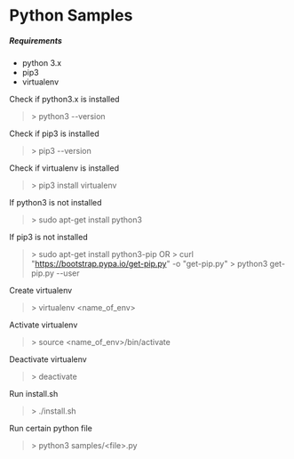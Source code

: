# Python Samples

##### Requirements
- python 3.x
- pip3
- virtualenv

Check if python3.x is installed
> \> python3 --version

Check if pip3 is installed
> \> pip3 --version

Check if virtualenv is installed
> \> pip3 install virtualenv

If python3 is not installed
> \> sudo apt-get install python3

If pip3 is not installed
> \> sudo apt-get install python3-pip
> OR
> \> curl "https://bootstrap.pypa.io/get-pip.py" -o "get-pip.py"
> \> python3 get-pip.py --user

Create virtualenv
> \> virtualenv <name_of_env>

Activate virtualenv
> \> source <name_of_env>/bin/activate

Deactivate virtualenv
> \> deactivate

Run install.sh
> \> ./install.sh

Run certain python file
> \> python3 samples/\<file\>.py
